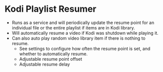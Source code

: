 # Kodi Playlist Resumer

- Runs as a service and will periodically update the resume point for an individual file or the entire playlist if items are in Kodi library.
- Will automatically resume a video if Kodi was shutdown while playing it. 
- Can also auto play random video library item if there is nothing to resume.
  - See settings to configure how often the resume point is set, and whether to automatically resume.
  - Adjustable resume point offset
  - Adjustable resume delay